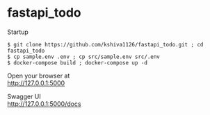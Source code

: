 # fastapi_todo

Startup

```
$ git clone https://github.com/kshiva1126/fastapi_todo.git ; cd fastapi_todo
$ cp sample.env .env ; cp src/sample.env src/.env
$ docker-compose build ; docker-compose up -d
```

Open your browser at  
http://127.0.0.1:5000

Swagger UI  
http://127.0.0.1:5000/docs